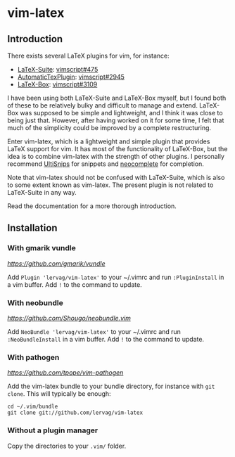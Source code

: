 # vim-latex
## Introduction

There exists several LaTeX plugins for vim, for instance:
- [LaTeX-Suite](http://vim-latex.sourceforge.net):
  [vimscript#475](http://www.vim.org/scripts/script.php?script_id=475)
- [AutomaticTexPlugin](http://atp-vim.sourceforge.net):
  [vimscript#2945](http://www.vim.org/scripts/script.php?script_id=2945)
- [LaTeX-Box](https://github.com/LaTeX-Box-Team/LaTeX-Box):
  [vimscript#3109](http://www.vim.org/scripts/script.php?script_id=3109)

I have been using both LaTeX-Suite and LaTeX-Box myself, but I found both of
these to be relatively bulky and difficult to manage and extend.  LaTeX-Box
was supposed to be simple and lightweight, and I think it was close to being
just that.  However, after having worked on it for some time, I felt that much
of the simplicity could be improved by a complete restructuring.

Enter vim-latex, which is a lightweight and simple plugin that provides LaTeX
support for vim.  It has most of the functionality of LaTeX-Box, but the idea
is to combine vim-latex with the strength of other plugins.  I personally
recommend [UltiSnips](https://github.com/SirVer/ultisnips) for snippets and
[neocomplete](https://github.com/Shougo/neocomplete.vim) for completion.

Note that vim-latex should not be confused with LaTeX-Suite, which is also to
some extent known as vim-latex.  The present plugin is not related to
LaTeX-Suite in any way.

Read the documentation for a more thorough introduction.

## Installation
### With gmarik vundle
_https://github.com/gmarik/vundle_

Add `Plugin 'lervag/vim-latex'` to your ~/.vimrc and run
`:PluginInstall` in a vim buffer. Add `!` to the command to update.

### With neobundle
_https://github.com/Shougo/neobundle.vim_

Add `NeoBundle 'lervag/vim-latex'` to your ~/.vimrc and run
`:NeoBundleInstall` in a vim buffer. Add `!` to the command to update.

### With pathogen
_https://github.com/tpope/vim-pathogen_

Add the vim-latex bundle to your bundle directory, for instance with `git
clone`.  This will typically be enough:

    cd ~/.vim/bundle
    git clone git://github.com/lervag/vim-latex

### Without a plugin manager

Copy the directories to your `.vim/` folder.
